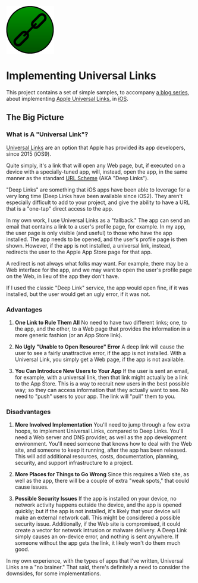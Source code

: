 ![App Icon Image](Icon.png)

# Implementing Universal Links

This project contains a set of simple samples, to accompany [a blog series](https://littlegreenviper.com/implementing-universal-links/), about implementing [Apple Universal Links](https://developer.apple.com/ios/universal-links/), in [iOS](https://apple.com/ios).

## The Big Picture

### What is A "Universal Link"?

[Universal Links](https://developer.apple.com/documentation/xcode/supporting-universal-links-in-your-app) are an option that Apple has provided its app developers, since 2015 (iOS9).

Quite simply, it's a link that will open any Web page, but, if executed on a device with a specially-tuned app, will, instead, open the app, in the same manner as the standard [URL Scheme](https://developer.apple.com/library/archive/featuredarticles/iPhoneURLScheme_Reference) (AKA "Deep Links").

"Deep Links" are something that iOS apps have been able to leverage for a very long time (Deep Links have been available since iOS2). They aren't especially difficult to add to your project, and give the ability to have a URL that is a "one-tap" direct access to the app.

In my own work, I use Universal Links as a "fallback." The app can send an email that contains a link to a user's profile page, for example. In my app, the user page is only visible (and useful) to those who have the app installed. The app needs to be opened, and the user's profile page is then shown. However, if the app is not installed, a universal link, instead, redirects the user to the Apple App Store page for that app.

A redirect is not always what folks may want. For example, there may be a Web interface for the app, and we may want to open the user's profile page on the Web, in lieu of the app they don't have.

If I used the classic "Deep Link" service, the app would open fine, if it was installed, but the user would get an ugly error, if it was not.

### Advantages

1. **One Link to Rule Them All**
No need to have two different links; one, to the app, and the other, to a Web page that provides the information in a more generic fashion (or an App Store link).

2. **No Ugly "Unable to Open Resource" Error**
A deep link will cause the user to see a fairly unattractive error, if the app is not installed. With a Universal Link, you simply get a Web page, if the app is not available.

3. **You Can Introduce New Users to Your App**
If the user is sent an email, for example, with a universal link, then that link might actually be a link to the App Store.
This is a way to recruit new users in the best possible way; so they can access information that they actually want to see.
No need to "push" users to your app. The link will "pull" them to you.

### Disadvantages

1. **More Involved Implementation**
You'll need to jump through a few extra hoops, to implement Universal Links, compared to Deep Links. You'll need a Web server and DNS provider, as well as the app development environment. You'll need someone that knows how to deal with the Web site, and someone to keep it running, after the app has been released.
This will add additional resources, costs, documentation, planning, security, and support infrastructure to a project.

2. **More Places for Things to Go Wrong**
Since this requires a Web site, as well as the app, there will be a couple of extra "weak spots," that could cause issues.

3. **Possible Security Issues**
If the app is installed on your device, no network activity happens outside the device, and the app is opened quickly; but if the app is not installed, it's likely that your device will make an external network call. This might be considered a possible security issue. Additionally, if the Web site is compromised, it could create a vector for network intrusion or malware delivery.
A Deep Link simply causes an on-device error, and nothing is sent anywhere. If someone without the app gets the link, it likely won't do them much good.

In my own experience, with the types of apps that I've written, Universal Links are a "no brainer." That said, there's definitely a need to consider the downsides, for some implementations.
